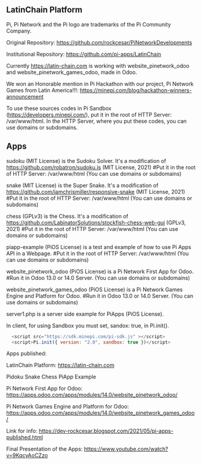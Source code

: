 LatinChain Platform
-----------------

Pi, Pi Network and the Pi logo are trademarks of the Pi Community Company.

Original Repository: https://github.com/rockcesar/PiNetworkDevelopments

Institutional Repository: https://github.com/pi-apps/LatinChain

Currently https://latin-chain.com is working with website_pinetwork_odoo and website_pinetwork_games_odoo, made in Odoo.

We won an Honorable mention in Pi Hackathon with our project, Pi Network Games from Latin America!!!:
https://minepi.com/blog/hackathon-winners-announcement

To use these sources codes in Pi Sandbox (https://developers.minepi.com/), put it in the root of HTTP Server: /var/www/html.
In the HTTP Server, where you put these codes, you can use domains or subdomains.

Apps
-----------------

sudoku (MIT License) is the Sudoku Solver. It's a modification of https://github.com/robatron/sudoku.js (MIT License, 2021)
#Put it in the root of HTTP Server: /var/www/html (You can use domains or subdomains)

snake (MIT License) is the Super Snake. It's a modification of https://github.com/iamchrismiller/responsive-snake (MIT License, 2021)
#Put it in the root of HTTP Server: /var/www/html (You can use domains or subdomains)

chess (GPLv3) is the Chess. It's a modification of https://github.com/LabinatorSolutions/stockfish-chess-web-gui (GPLv3, 2021)
#Put it in the root of HTTP Server: /var/www/html (You can use domains or subdomains)

piapp-example (PiOS License) is a test and example of how to use Pi Apps API in a Webpage.
#Put it in the root of HTTP Server: /var/www/html (You can use domains or subdomains)

website_pinetwork_odoo (PiOS License) is a Pi Network First App for Odoo.
#Run it in Odoo 13.0 or 14.0 Server. (You can use domains or subdomains)

website_pinetwork_games_odoo (PiOS License) is a Pi Network Games Engine and Platform for Odoo.
#Run it in Odoo 13.0 or 14.0 Server. (You can use domains or subdomains)

server1.php is a server side example for PiApps (PiOS License).

In client, for using Sandbox you must set, sandox: true, in Pi.init().

```javascript
  <script src="https://sdk.minepi.com/pi-sdk.js" ></script>
  <script>Pi.init({ version: "2.0", sandbox: true })</script>
```

Apps published:

LatinChain Platform:
https://latin-chain.com

Pidoku
Snake
Chess
PiApp Example

Pi Network First App for Odoo:
https://apps.odoo.com/apps/modules/14.0/website_pinetwork_odoo/

Pi Network Games Engine and Platform for Odoo:
https://apps.odoo.com/apps/modules/14.0/website_pinetwork_games_odoo/

Link for info:
https://dev-rockcesar.blogspot.com/2021/05/pi-apps-published.html

Final Presentation of the Apps:
https://www.youtube.com/watch?v=9KqcyAoCZzo

